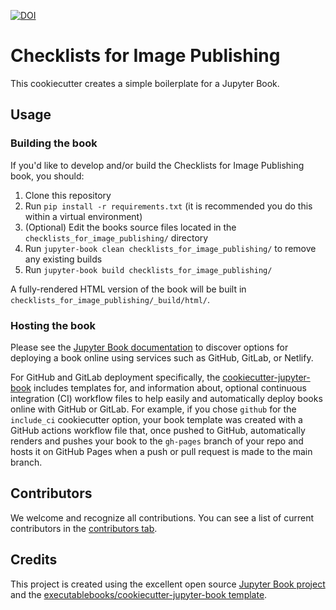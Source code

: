 [![DOI](https://zenodo.org/badge/618487871.svg)](https://zenodo.org/doi/10.5281/zenodo.10675863)

# Checklists for Image Publishing

This cookiecutter creates a simple boilerplate for a Jupyter Book.

## Usage

### Building the book

If you'd like to develop and/or build the Checklists for Image Publishing book, you should:

1. Clone this repository
2. Run `pip install -r requirements.txt` (it is recommended you do this within a virtual environment)
3. (Optional) Edit the books source files located in the `checklists_for_image_publishing/` directory
4. Run `jupyter-book clean checklists_for_image_publishing/` to remove any existing builds
5. Run `jupyter-book build checklists_for_image_publishing/`

A fully-rendered HTML version of the book will be built in `checklists_for_image_publishing/_build/html/`.

### Hosting the book

Please see the [Jupyter Book documentation](https://jupyterbook.org/publish/web.html) to discover options for deploying a book online using services such as GitHub, GitLab, or Netlify.

For GitHub and GitLab deployment specifically, the [cookiecutter-jupyter-book](https://github.com/executablebooks/cookiecutter-jupyter-book) includes templates for, and information about, optional continuous integration (CI) workflow files to help easily and automatically deploy books online with GitHub or GitLab. For example, if you chose `github` for the `include_ci` cookiecutter option, your book template was created with a GitHub actions workflow file that, once pushed to GitHub, automatically renders and pushes your book to the `gh-pages` branch of your repo and hosts it on GitHub Pages when a push or pull request is made to the main branch.

## Contributors

We welcome and recognize all contributions. You can see a list of current contributors in the [contributors tab](https://github.com/bethac07/checklists_for_image_publishing/graphs/contributors).

## Credits

This project is created using the excellent open source [Jupyter Book project](https://jupyterbook.org/) and the [executablebooks/cookiecutter-jupyter-book template](https://github.com/executablebooks/cookiecutter-jupyter-book).
